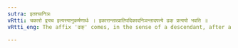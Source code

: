 ```yaml
---
sutra: इतश्चानिञः
vRtti: चकारो द्व्यच इत्यस्यानुकर्षणार्थः । इकारान्तात्प्रातिपदिकादनिञन्तादपत्ये ढक् प्रत्ययो भवति ॥
vRtti_eng: The affix 'ढक्' comes, in the sense of a descendant, after a dissyllabic Nominal-stem ending in short इ, but not, however, after a word ending in the patronymic affix इञ् ॥

---
```

